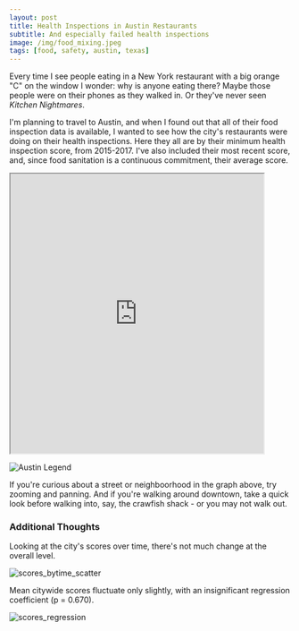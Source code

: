 ```yaml
---
layout: post
title: Health Inspections in Austin Restaurants
subtitle: And especially failed health inspections
image: /img/food_mixing.jpeg
tags: [food, safety, austin, texas]
---
```


Every time I see people eating in a New York restaurant with a big orange "C" on the window I wonder: why is anyone eating there? Maybe those people were on their phones as they walked in. Or they've never seen _Kitchen Nightmares_.

I'm planning to travel to Austin, and when I found out that all of their food inspection data is available, I wanted to see how the city's restaurants were doing on their health inspections. Here they all are by their minimum health inspection score, from 2015-2017. I've also included their most recent score, and, since food sanitation is a continuous commitment, their average score.



<style> .responsive-wrap iframe{ max-width: 100%;} </style>
<iframe src="https://public.tableau.com/views/AustinRestaurantInspections_3/Dashboard1?:showVizHome=no&:embed=true" width="90%" height="500"></iframe>


<!-- Austin Legend -->
![Austin Legend](http://mattdorros.com/img/austin_legend.jpg)

If you're curious about a street or neighboorhood in the graph above, try zooming and panning. And if you're walking around downtown, take a quick look before walking into, say, the crawfish shack - or you may not walk out.



### Additional Thoughts

Looking at the city's scores over time, there's not much change at the overall level. 

![scores_bytime_scatter](http://mattdorros.com/img/scores_bytime_scatter.jpg)

Mean citywide scores fluctuate only slightly, with an insignificant regression coefficient (p = 0.670).

![scores_regression](http://mattdorros.com/img/scores_regression.jpg)



